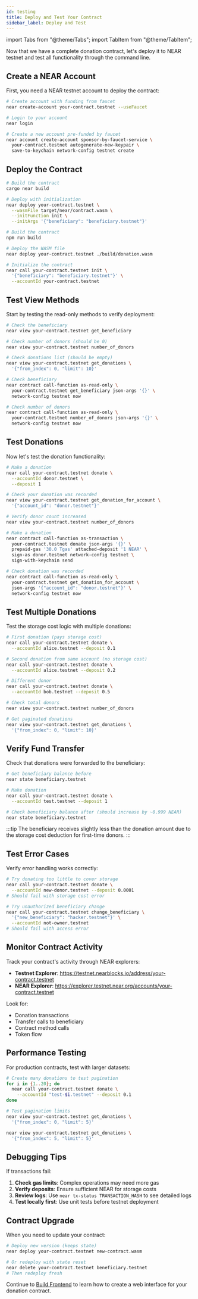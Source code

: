 ```yaml
---
id: testing
title: Deploy and Test Your Contract
sidebar_label: Deploy and Test
---
```


import Tabs from "@theme/Tabs";
import TabItem from "@theme/TabItem";

Now that we have a complete donation contract, let's deploy it to NEAR testnet and test all functionality through the command line.

## Create a NEAR Account

First, you need a NEAR testnet account to deploy the contract:

<Tabs groupId="cli-tabs">
  <TabItem value="short" label="Near CLI (legacy)">

```bash
# Create account with funding from faucet
near create-account your-contract.testnet --useFaucet

# Login to your account  
near login
```

  </TabItem>
  <TabItem value="full" label="Near CLI (new)">

```bash
# Create a new account pre-funded by faucet
near account create-account sponsor-by-faucet-service \
  your-contract.testnet autogenerate-new-keypair \
  save-to-keychain network-config testnet create
```

  </TabItem>
</Tabs>

## Deploy the Contract

<Tabs>
  <TabItem value="rust" label="Rust">

```bash
# Build the contract
cargo near build

# Deploy with initialization
near deploy your-contract.testnet \
  --wasmFile target/near/contract.wasm \
  --initFunction init \
  --initArgs '{"beneficiary": "beneficiary.testnet"}'
```

  </TabItem>
  <TabItem value="ts" label="TypeScript">

```bash
# Build the contract
npm run build

# Deploy the WASM file
near deploy your-contract.testnet ./build/donation.wasm

# Initialize the contract
near call your-contract.testnet init \
  '{"beneficiary": "beneficiary.testnet"}' \
  --accountId your-contract.testnet
```

  </TabItem>
</Tabs>

## Test View Methods

Start by testing the read-only methods to verify deployment:

<Tabs groupId="cli-tabs">
  <TabItem value="short" label="Near CLI (legacy)">

```bash
# Check the beneficiary
near view your-contract.testnet get_beneficiary

# Check number of donors (should be 0)
near view your-contract.testnet number_of_donors

# Check donations list (should be empty)
near view your-contract.testnet get_donations \
  '{"from_index": 0, "limit": 10}'
```

  </TabItem>
  <TabItem value="full" label="Near CLI (new)">

```bash
# Check beneficiary
near contract call-function as-read-only \
  your-contract.testnet get_beneficiary json-args '{}' \
  network-config testnet now

# Check number of donors
near contract call-function as-read-only \
  your-contract.testnet number_of_donors json-args '{}' \
  network-config testnet now
```

  </TabItem>
</Tabs>

## Test Donations

Now let's test the donation functionality:

<Tabs groupId="cli-tabs">
  <TabItem value="short" label="Near CLI (legacy)">

```bash
# Make a donation
near call your-contract.testnet donate \
  --accountId donor.testnet \
  --deposit 1

# Check your donation was recorded
near view your-contract.testnet get_donation_for_account \
  '{"account_id": "donor.testnet"}'

# Verify donor count increased
near view your-contract.testnet number_of_donors
```

  </TabItem>
  <TabItem value="full" label="Near CLI (new)">

```bash
# Make a donation
near contract call-function as-transaction \
  your-contract.testnet donate json-args '{}' \
  prepaid-gas '30.0 Tgas' attached-deposit '1 NEAR' \
  sign-as donor.testnet network-config testnet \
  sign-with-keychain send

# Check donation was recorded
near contract call-function as-read-only \
  your-contract.testnet get_donation_for_account \
  json-args '{"account_id": "donor.testnet"}' \
  network-config testnet now
```

  </TabItem>
</Tabs>

## Test Multiple Donations

Test the storage cost logic with multiple donations:

```bash
# First donation (pays storage cost)
near call your-contract.testnet donate \
  --accountId alice.testnet --deposit 0.1

# Second donation from same account (no storage cost)  
near call your-contract.testnet donate \
  --accountId alice.testnet --deposit 0.2

# Different donor
near call your-contract.testnet donate \
  --accountId bob.testnet --deposit 0.5

# Check total donors
near view your-contract.testnet number_of_donors

# Get paginated donations
near view your-contract.testnet get_donations \
  '{"from_index": 0, "limit": 10}'
```

## Verify Fund Transfer

Check that donations were forwarded to the beneficiary:

```bash
# Get beneficiary balance before
near state beneficiary.testnet

# Make donation
near call your-contract.testnet donate \
  --accountId test.testnet --deposit 1

# Check beneficiary balance after (should increase by ~0.999 NEAR)
near state beneficiary.testnet
```

:::tip
The beneficiary receives slightly less than the donation amount due to the storage cost deduction for first-time donors.
:::

## Test Error Cases

Verify error handling works correctly:

```bash
# Try donating too little to cover storage
near call your-contract.testnet donate \
  --accountId new-donor.testnet --deposit 0.0001
# Should fail with storage cost error

# Try unauthorized beneficiary change
near call your-contract.testnet change_beneficiary \
  '{"new_beneficiary": "hacker.testnet"}' \
  --accountId not-owner.testnet
# Should fail with access error
```

## Monitor Contract Activity

Track your contract's activity through NEAR explorers:

- **Testnet Explorer**: https://testnet.nearblocks.io/address/your-contract.testnet
- **NEAR Explorer**: https://explorer.testnet.near.org/accounts/your-contract.testnet

Look for:
- Donation transactions
- Transfer calls to beneficiary
- Contract method calls
- Token flow

## Performance Testing

For production contracts, test with larger datasets:

```bash
# Create many donations to test pagination
for i in {1..20}; do
  near call your-contract.testnet donate \
    --accountId "test-$i.testnet" --deposit 0.1
done

# Test pagination limits
near view your-contract.testnet get_donations \
  '{"from_index": 0, "limit": 5}'

near view your-contract.testnet get_donations \
  '{"from_index": 5, "limit": 5}'
```

## Debugging Tips

If transactions fail:

1. **Check gas limits**: Complex operations may need more gas
2. **Verify deposits**: Ensure sufficient NEAR for storage costs  
3. **Review logs**: Use `near tx-status TRANSACTION_HASH` to see detailed logs
4. **Test locally first**: Use unit tests before testnet deployment

## Contract Upgrade

When you need to update your contract:

```bash
# Deploy new version (keeps state)
near deploy your-contract.testnet new-contract.wasm

# Or redeploy with state reset
near delete your-contract.testnet beneficiary.testnet
# Then redeploy fresh
```

Continue to [Build Frontend](5-frontend.md) to learn how to create a web interface for your donation contract.